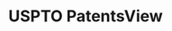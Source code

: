 ---
layout: default
bigquery: https://console.cloud.google.com/bigquery?p=patents-public-data&d=patentsview&page=dataset
citation: Attribution should be given to PatentsView for use, distribution, or derivative
  works.
code: https://github.com/CSSIP-AIR/PatentsView-Code-Snippets/
contributors: USPTO
cost: None
description: 'PatentsView includes US patent data including raw data (summaries, applications,
  pregrant applications), disambugations of inventors and assignees, and inventor
  gender estimates.  Also foreign priority data, # of figures and sheets, and government
  interest statements.'
documentation: https://patentsview.org/query/builder-faqs
last_edit: 04/08/2022, 21:54:40
location: https://patentsview.org/
maintained_by: USPTO
record_creation_timestamp: 12/2/2020 17:20:46
schema_fields:
- ipc_class
- num_claims
- subcategory_id
- longitude
- name_first
- f371_date
- disamb_inventor_id_20200929
- disamb_assignee_id_20191008
- _371_date
- id
- latin_name
- category
- disamb_inventor_id_20180528
- symbol_position
- title
- assignee_id
- disamb_assignee_id_20200929
- exemplary
- disamb_inventor_id_20170808
- disamb_inventor_id_20181127
- subclass_id
- classification_value
- subsection_id
- male
- state
- disamb_inventor_id_20171003
- classification_status
- publication_number
- applicant_type
- num_sheets
- country
- num
- abstract
- sector_title
- dependent
- classification_data_source
- doctype
- organization_id
- citation_id
- disamb_inventor_id_20191231
- designation
- date
- attribution_status
- gi_statement
- filename
- f102_date
- county
- doc_type
- withdrawn
- organization
- field_id
- length
- term_extension
- mainclass_id
- section_id
- subgroup_id
- rawassignee_id
- disclaimer_date
- main_group
- disamb_inventor_id_20170307
- lname
- country_transformed
- subgroup
- num_figures
- term_grant
- disamb_inventor_id_20201229
- county_fips
- variety
- state_fips
- disamb_inventor_id_20190820
- classification_level
- deceased
- name
- term_disclaimer
- rule_47
- disamb_assignee_id_20181127
- disamb_inventor_id_20171226
- fname
- number
- contract_award_number
- role
- disamb_assignee_id_20191231
- action_date
- disamb_inventor_id_20190312
- reldocno
- disamb_assignee_id_20190820
- kind
- type
- ipc_version_indicator
- field_title
- rawlocation_id
- lawyer_id
- inventor_id
- male_flag
- location_id
- status
- disamb_assignee_id_20200331
- disamb_assignee_id_20200630
- series_code
- disamb_inventor_id_20200630
- section
- _102_date
- level_three
- level_one
- city
- rel_id
- sequence
- text
- latitude
- name_last
- level_two
- relkind
- group_id
- disamb_inventor_id_20191008
- uuid
- category_id
- rawinventor_id
- application_id
- patent_id
- group
- subclass
- disamb_assignee_id_20190312
- disamb_inventor_id_20200331
- lapse_of_patent
- latlong
shortname: patentsview
tags:
- disambiguation
- United States
- gender
terms_of_use: Creative Commons Attribution 4.0 International License.
timeframe: 1963-1999
title: USPTO PatentsView
uuid: cf1780b1-e265-4e49-8d1d-83b9cfe0fd9a
---